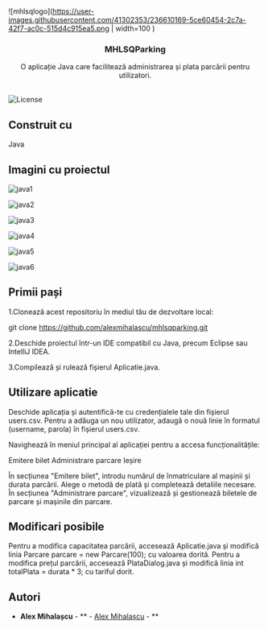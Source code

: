 <br/>

![mhlsqlogo](https://user-images.githubusercontent.com/41302353/236610169-5ce60454-2c7a-42f7-ac0c-515d4c915ea5.png | width=100 )

  <h3 align="center">MHLSQParking</h3>

  <p align="center">
    O aplicație Java care facilitează administrarea și plata parcării pentru utilizatori.
    <br/>
    <br/>
  </p>
</p>

![License](https://img.shields.io/github/license/alexmihalascu/mhlsqparking) 


## Construit cu

Java

## Imagini cu proiectul
![java1](https://user-images.githubusercontent.com/41302353/236610011-d35ae41c-fa62-4a1f-af09-ba2b28b77e67.png)

![java2](https://user-images.githubusercontent.com/41302353/236610023-4313309a-8553-43ed-ad0c-d5f042870493.png)

![java3](https://user-images.githubusercontent.com/41302353/236610046-55730f4d-4e93-446a-aa7e-b6fca229a7bf.png)

![java4](https://user-images.githubusercontent.com/41302353/236610054-05ec5264-117d-4c98-8566-3a3886706d31.png)

![java5](https://user-images.githubusercontent.com/41302353/236610069-08ae7360-23bd-4ab7-81ad-62fb95cd7eb7.png)

![java6](https://user-images.githubusercontent.com/41302353/236610080-976c4d21-e646-4794-a76d-df82285483b0.png)



## Primii pași 

1.Clonează acest repositoriu în mediul tău de dezvoltare local:

git clone https://github.com/alexmihalascu/mhlsqparking.git

2.Deschide proiectul într-un IDE compatibil cu Java, precum Eclipse sau IntelliJ IDEA.

3.Compilează și rulează fișierul Aplicatie.java.


## Utilizare aplicatie

Deschide aplicația și autentifică-te cu credențialele tale din fișierul users.csv. Pentru a adăuga un nou utilizator, adaugă o nouă linie în formatul (username, parola) în fișierul users.csv.

Navighează în meniul principal al aplicației pentru a accesa funcționalitățile:

Emitere bilet
Administrare parcare
Ieșire

În secțiunea "Emitere bilet", introdu numărul de înmatriculare al mașinii și durata parcării. Alege o metodă de plată și completează detaliile necesare.
În secțiunea "Administrare parcare", vizualizează și gestionează biletele de parcare și mașinile din parcare.


## Modificari posibile

Pentru a modifica capacitatea parcării, accesează Aplicatie.java și modifică linia Parcare parcare = new Parcare(100); cu valoarea dorită.
Pentru a modifica prețul parcării, accesează PlataDialog.java și modifică linia int totalPlata = durata * 3; cu tariful dorit.



## Autori

* **Alex Mihalașcu** - ** - [Alex Mihalașcu](https://github.com/alexmihalascu/) - **

